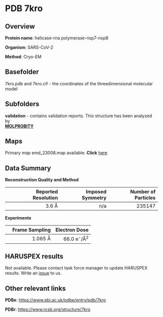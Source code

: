 # PDB 7kro

## Overview

**Protein name**: helicase-rna polymerase-nsp7-nsp8

**Organism**: SARS-CoV-2

**Method**: Cryo-EM



## Basefolder

7kro.pdb and 7kro.cif - the coordinates of the threedimensional molecular model

## Subfolders





**validation** - contains validation reports. This structure has been analyzed by <br>  [**MOLPROBITY**](https://github.com/thorn-lab/coronavirus_structural_task_force/tree/master/pdb/helicase-rna_polymerase-nsp7-nsp8/SARS-CoV-2/7kro/validation/molprobity)   



## Maps

Primary map emd_23008.map available. **Click** [here](http://ftp.wwpdb.org/pub/emdb/structures/EMD-23008/map/) 

## Data Summary
**Reconstruction Quality and Method**

|   | Reported Resolution | Imposed Symmetry | Number of Particles |
|---|-------------:|----------------:|--------------:|
|   |3.6 Å|n/a|235147|

**Experiments**

|   | Frame Sampling | Electron Dose |
|---|-------------:|----------------:|
|   |1.065 Å|66.0 e<sup>-</sup>/Å<sup>2</sup>|

## HARUSPEX results

Not available. Please contact task force manager to update HARUSPEX results. Write an [issue](https://github.com/thorn-lab/coronavirus_structural_task_force/issues) to us.

## Other relevant links 
**PDBe**:  https://www.ebi.ac.uk/pdbe/entry/pdb/7kro
 
**PDBr**: https://www.rcsb.org/structure/7kro 
